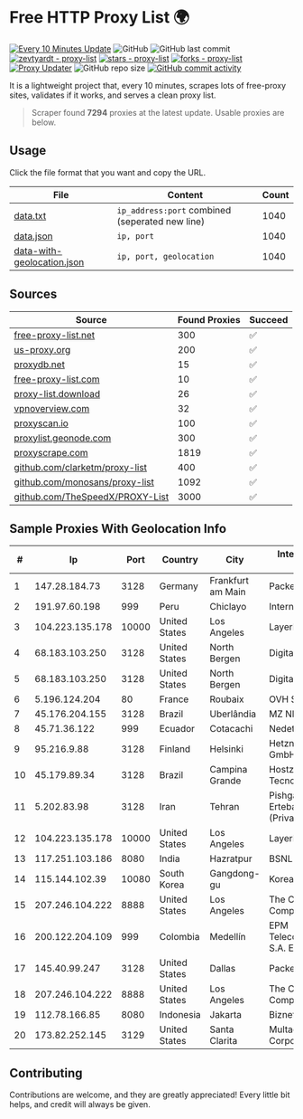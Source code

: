 
# Free HTTP Proxy List 🌍

[![Every 10 Minutes Update](https://github.com/mertguvencli/http-proxy-list/actions/workflows/main.yml/badge.svg?branch=main)](https://github.com/mertguvencli/http-proxy-list/actions/workflows/main.yml)
![GitHub](https://img.shields.io/github/license/mertguvencli/http-proxy-list)
![GitHub last commit](https://img.shields.io/github/last-commit/mertguvencli/http-proxy-list)
[![zevtyardt - proxy-list](https://img.shields.io/static/v1?label=zevtyardt&message=proxy-list&color=blue&logo=github)](https://github.com/zevtyardt/proxy-list "Go to GitHub repo")
[![stars - proxy-list](https://img.shields.io/github/stars/zevtyardt/proxy-list?style=social)](https://github.com/zevtyardt/proxy-list)
[![forks - proxy-list](https://img.shields.io/github/forks/zevtyardt/proxy-list?style=social)](https://github.com/zevtyardt/proxy-list)
[![Proxy Updater](https://github.com/zevtyardt/proxy-list/workflows/Proxy%20Updater/badge.svg)](https://github.com/zevtyardt/proxy-list/actions?query=workflow:"Proxy+Updater")
![GitHub repo size](https://img.shields.io/github/repo-size/zevtyardt/proxy-list)
[![GitHub commit activity](https://img.shields.io/github/commit-activity/m/zevtyardt/proxy-list?logo=commits)](https://github.com/zevtyardt/proxy-list/commits/main)

It is a lightweight project that, every 10 minutes, scrapes lots of free-proxy sites, validates if it works, and serves a clean proxy list.

> Scraper found **7294** proxies at the latest update. Usable proxies are below.

## Usage

Click the file format that you want and copy the URL.

|File|Content|Count|
|----|-------|-----|
|[data.txt](https://raw.githubusercontent.com/mertguvencli/http-proxy-list/main/proxy-list/data.txt)|`ip_address:port` combined (seperated new line)|1040|
|[data.json](https://raw.githubusercontent.com/mertguvencli/http-proxy-list/main/proxy-list/data.json)|`ip, port`|1040|
|[data-with-geolocation.json](https://raw.githubusercontent.com/mertguvencli/http-proxy-list/main/proxy-list/data-with-geolocation.json)|`ip, port, geolocation`|1040|

## Sources

|Source|Found Proxies|Succeed|
|------|-------------|-------|
|[free-proxy-list.net](https://free-proxy-list.net)|300|✅|
|[us-proxy.org](https://www.us-proxy.org)|200|✅|
|[proxydb.net](http://proxydb.net)|15|✅|
|[free-proxy-list.com](https://free-proxy-list.com/?page=&port=&type%5B%5D=http&type%5B%5D=https&up_time=0&search=Search)|10|✅|
|[proxy-list.download](https://www.proxy-list.download/HTTP)|26|✅|
|[vpnoverview.com](https://vpnoverview.com/privacy/anonymous-browsing/free-proxy-servers)|32|✅|
|[proxyscan.io](https://www.proxyscan.io)|100|✅|
|[proxylist.geonode.com](https://proxylist.geonode.com/api/proxy-list?limit=300&page=1&sort_by=lastChecked&sort_type=desc&protocols=http,https)|300|✅|
|[proxyscrape.com](https://api.proxyscrape.com/v2/?request=displayproxies&protocol=http&timeout=10000&country=all&ssl=all&anonymity=all)|1819|✅|
|[github.com/clarketm/proxy-list](https://raw.githubusercontent.com/clarketm/proxy-list/master/proxy-list-raw.txt)|400|✅|
|[github.com/monosans/proxy-list](https://raw.githubusercontent.com/monosans/proxy-list/main/proxies/http.txt)|1092|✅|
|[github.com/TheSpeedX/PROXY-List](https://raw.githubusercontent.com/TheSpeedX/PROXY-List/master/http.txt)|3000|✅|


## Sample Proxies With Geolocation Info

|#|Ip|Port|Country|City|Internet Service Provider|
|-|--|----|-------|----|-------------------------|
|1|147.28.184.73|3128|Germany|Frankfurt am Main|Packet Host, Inc.|
|2|191.97.60.198|999|Peru|Chiclayo|Internexa Peru S.A|
|3|104.223.135.178|10000|United States|Los Angeles|LayerHost|
|4|68.183.103.250|3128|United States|North Bergen|DigitalOcean, LLC|
|5|68.183.103.250|3128|United States|North Bergen|DigitalOcean, LLC|
|6|5.196.124.204|80|France|Roubaix|OVH SAS|
|7|45.176.204.155|3128|Brazil|Uberlândia|MZ NET FIBRA|
|8|45.71.36.122|999|Ecuador|Cotacachi|Nedetel S.A.|
|9|95.216.9.88|3128|Finland|Helsinki|Hetzner Online GmbH|
|10|45.179.89.34|3128|Brazil|Campina Grande|Hostzone Tecnologia LTDA|
|11|5.202.83.98|3128|Iran|Tehran|Pishgaman Toseeh Ertebatat Company (Private Joint Stock)|
|12|104.223.135.178|10000|United States|Los Angeles|LayerHost|
|13|117.251.103.186|8080|India|Hazratpur|BSNL Internet|
|14|115.144.102.39|10080|South Korea|Gangdong-gu|Korea Telecom|
|15|207.246.104.222|8888|United States|Los Angeles|The Constant Company|
|16|200.122.204.109|999|Colombia|Medellín|EPM Telecomunicaciones S.A. E.S.P|
|17|145.40.99.247|3128|United States|Dallas|Packet Host, Inc.|
|18|207.246.104.222|8888|United States|Los Angeles|The Constant Company|
|19|112.78.166.85|8080|Indonesia|Jakarta|Biznet Networks|
|20|173.82.252.145|3129|United States|Santa Clarita|Multacom Corporation|



## Contributing

Contributions are welcome, and they are greatly appreciated! Every
little bit helps, and credit will always be given.

